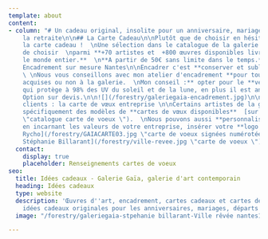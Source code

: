 ```yaml
---
template: about
content:
- column: "# Un cadeau original, insolite pour un anniversaire, mariage, départ à
    la retraite\n\n## La Carte Cadeau\n\nPlutôt que de choisir en hésitant offrez
    la carte cadeau !  \nUne sélection dans le catalogue de la galerie vous permettra
    de choisir  \nparmi **+70 artistes et  +800 œuvres disponibles livrables dans
    le monde entier.**  \n**A partir de 50€ sans limite dans le temps.**\n\n![](/forestry/galerie-gaia-nantes-carte-cadeau-recto2.jpg)\n\n##
    Encadrement sur mesure Nantes\n\nEncadrer c'est **conserver et sublimer une œuvre**.
    \ \nNous vous conseillons avec mon atelier d'encadrement **pour toutes œuvres
    acquises ou non à la galerie.  \nMon conseil :** opter pour le **verre musée**
    qui protège à 98% des UV du soleil et de la lune, en plus il est anti-reflet.
    Option sur devis.\n\n![](/forestry/galeriegaia-encadrement.jpg)\n\n## Cadeaux
    clients : la carte de vœux entreprise \n\nCertains artistes de la galerie créent
    spécifiquement des modèles de **cartes de vœux disponibles**  [sur demande](mailto:galeriegaia@orange.fr
    \"catalogue carte de voeux \").  \nNous pouvons aussi **personnaliser votre carte**
    en incarnant les valeurs de votre entreprise, insérer votre **logo et un texte**.\n\n![artiste
    Rycho](/forestry/GAIACARTE03.jpg \"carte de voeux signées numérotées\")\n\n![Artiste
    Stéphanie Billarant](/forestry/ville-revee.jpg \"carte de voeux \")"
  contact:
    display: true
    placeholder: Renseignements cartes de voeux
seo:
  title: Idées cadeaux - Galerie Gaïa, galerie d'art contemporain
  heading: Idées cadeaux
  type: website
  description: 'Œuvres d''art, encadrement, cartes cadeaux et cartes de voeux : des
    idées cadeaux originales pour les anniversaires, mariages, départs à la retraite…'
  image: "/forestry/galeriegaia-stpehanie billarant-Ville rêvée nantes1bd.jpg"

---
```

